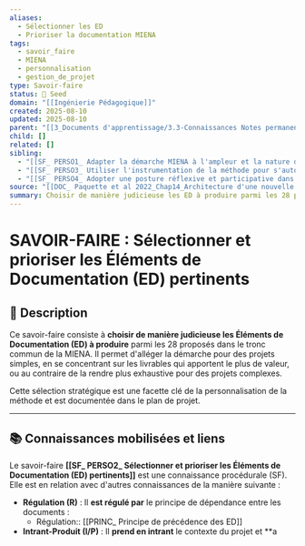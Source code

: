 ```yaml
---
aliases:
  - Sélectionner les ED
  - Prioriser la documentation MIENA
tags:
  - savoir_faire
  - MIENA
  - personnalisation
  - gestion_de_projet
type: Savoir-faire
status: 🌱 Seed
domain: "[[Ingénierie Pédagogique]]"
created: 2025-08-10
updated: 2025-08-10
parent: "[[3_Documents d'apprentissage/3.3-Connaissances Notes permanentes/Liste des connaissances/CS_ Personnalisation des travaux autour de la MIENA]]"
child: []
related: []
sibling:
  - "[[SF_ PERSO1_ Adapter la démarche MIENA à l'ampleur et la nature d'un projet]]"
  - "[[SF_ PERSO3_ Utiliser l'instrumentation de la méthode pour s'auto-supporter]]"
  - "[[SF_ PERSO4_ Adopter une posture réflexive et participative dans l'application de la méthode]]"
source: "[[DOC_ Paquette et al 2022_Chap14_Architecture d'une nouvelle méthode d'ingénierie des ENA_ MIENA]]"
summary: Choisir de manière judicieuse les ED à produire parmi les 28 proposés pour alléger la démarche pour des projets simples ou la rendre plus exhaustive pour des projets complexes.
---
```


# SAVOIR-FAIRE : Sélectionner et prioriser les Éléments de Documentation (ED) pertinents

## 📌 Description
Ce savoir-faire consiste à **choisir de manière judicieuse les Éléments de Documentation (ED) à produire** parmi les 28 proposés dans le tronc commun de la MIENA. Il permet d'alléger la démarche pour des projets simples, en se concentrant sur les livrables qui apportent le plus de valeur, ou au contraire de la rendre plus exhaustive pour des projets complexes.

Cette sélection stratégique est une facette clé de la personnalisation de la méthode et est documentée dans le plan de projet.

---
## 📚 Connaissances mobilisées et liens
Le savoir-faire **[[SF_ PERSO2_ Sélectionner et prioriser les Éléments de Documentation (ED) pertinents]]** est une connaissance procédurale (SF). Elle est en relation avec d'autres connaissances de la manière suivante :

- **Régulation (R)** : Il **est régulé par** le principe de dépendance entre les documents :
    - Régulation:: [[PRINC_ Principe de précédence des ED]]
- **Intrant-Produit (I/P)** : Il **prend en intrant** le contexte du projet et **a
